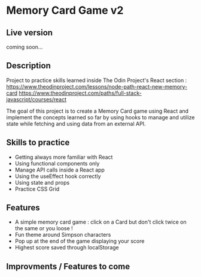# Memory Card Game v2

## Live version

coming soon...

## Description

Project to practice skills learned inside The Odin Project's React section : 
https://www.theodinproject.com/lessons/node-path-react-new-memory-card
https://www.theodinproject.com/paths/full-stack-javascript/courses/react

The goal of this project is to create a Memory Card game using React and implement the concepts learned so far by using hooks to manage and utilize state while fetching and using data from an external API.

## Skills to practice

- Getting always more familiar with React
- Using functional components only
- Manage API calls inside a React app
- Using the useEffect hook correctly
- Using state and props
- Practice CSS Grid

## Features

- A simple memory card game : click on a Card but don't click twice on the same or you loose !
- Fun theme around Simpson characters
- Pop up at the end of the game displaying your score
- Highest score saved through localStorage

## Improvments / Features to come

